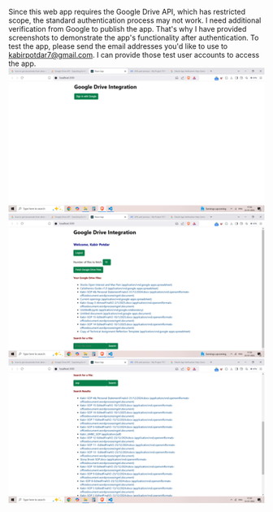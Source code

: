 Since this web app requires the Google Drive API, which has restricted scope, the standard authentication process may not work. I need additional verification from Google to publish the app. That's why I have provided screenshots to demonstrate the app's functionality after authentication.
To test the app, please send the email addresses you'd like to use to kabirpotdar7@gmail.com. I can provide those test user accounts to access the app.
![Screenshot Description](/screenshots/Screenshot%20(269).png)
![Screenshot Description](/screenshots/Screenshot%20(270).png)
![Screenshot Description](/screenshots/Screenshot%20(271).png)
